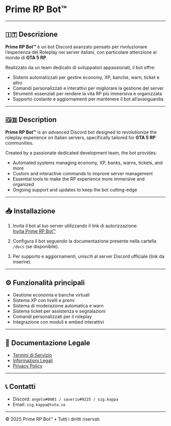 # Prime RP Bot™

---

## 🇮🇹 Descrizione

**Prime RP Bot™** è un bot Discord avanzato pensato per rivoluzionare l’esperienza del Roleplay nei server italiani, con particolare attenzione al mondo di **GTA 5 RP**.

Realizzato da un team dedicato di sviluppatori appassionati, il bot offre:

- Sistemi automatizzati per gestire economy, XP, banche, warn, ticket e altro
- Comandi personalizzati e interattivi per migliorare la gestione del server
- Strumenti essenziali per rendere la vita RP più immersiva e organizzata
- Supporto costante e aggiornamenti per mantenere il bot all’avanguardia

---

## 🇬🇧 Description

**Prime RP Bot™** is an advanced Discord bot designed to revolutionize the roleplay experience on Italian servers, specifically tailored for **GTA 5 RP** communities.

Created by a passionate dedicated development team, the bot provides:

- Automated systems managing economy, XP, banks, warns, tickets, and more
- Custom and interactive commands to improve server management
- Essential tools to make the RP experience more immersive and organized
- Ongoing support and updates to keep the bot cutting-edge

---

## 📥 Installazione

1. Invita il bot al tuo server utilizzando il link di autorizzazione:  
   [Invita Prime RP Bot™](https://discord.com/oauth2/authorize?client_id=1308506841801822220&permissions=8&scope=bot%20applications.commands)

2. Configura il bot seguendo la documentazione presente nella cartella `/docs` (se disponibile).

3. Per supporto e aggiornamenti, unisciti al server Discord ufficiale (link da inserire).

---

## ⚙️ Funzionalità principali

- Gestione economia e banche virtuali
- Sistema XP con livelli e premi
- Sistema di moderazione automatica e warn
- Sistema ticket per assistenza e segnalazioni
- Comandi personalizzati per il roleplay
- Integrazione con moduli e embed interattivi

---

## 📄 Documentazione Legale

- [Termini di Servizio](https://github.com/Saverj0/Prime-Rp-Bot/blob/main/tos.md)  
- [Informazioni Legali](https://github.com/Saverj0/Prime-Rp-Bot/blob/main/legal.md)  
- [Privacy Policy](https://github.com/Saverj0/Prime-Rp-Bot/blob/main/privacy.md)

---

## 📞 Contatti

- Discord: `angelo#0001 / saverio#9225 / sig.kappa`  
- Email: `sig.kappa@tuta.io`

---

© 2025 Prime RP Bot™ • Tutti i diritti riservati
